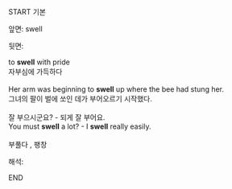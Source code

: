 START
기본

앞면:
swell


뒷면:
<div><div>to <strong>swell</strong> with pride </div><div><div>자부심에 가득하다</div></div></div><div><br></div><div><div>Her arm was beginning to <strong>swell</strong> up where the bee had stung her. </div><div><div>그녀의 팔이 벌에 쏘인 데가 부어오르기 시작했다.</div></div></div><div><br></div><div><div><div>잘 부으시군요? - 되게 잘 부어요.</div></div><div><div>You must <strong>swell</strong> a lot? - I <strong>swell</strong> really easily.</div></div></div><div><br></div><div>부풀다 , 팽창</div>


해석:

END